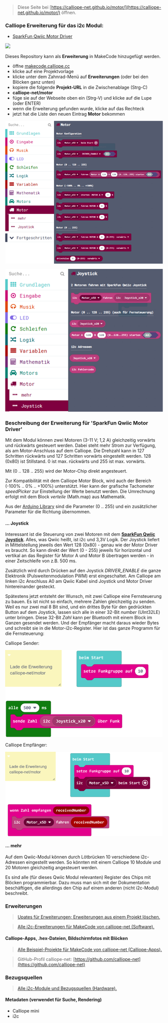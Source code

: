 
> Diese Seite bei [https://calliope-net.github.io/motor/](https://calliope-net.github.io/motor/) öffnen.

### Calliope Erweiterung für das i2c Modul:

* [SparkFun Qwiic Motor Driver](https://www.sparkfun.com/products/15451)

![](https://cdn.sparkfun.com//assets/parts/1/4/0/2/9/15451-SparkFun_Qwiic_Motor_Driver-01.jpg)

Dieses Repository kann als **Erweiterung** in MakeCode hinzugefügt werden.

* öffne [makecode.calliope.cc](https://makecode.calliope.cc)
* klicke auf eine Projektvorlage
* klicke unter dem Zahnrad-Menü auf **Erweiterungen** (oder bei den Blöcken ganz unten)
* kopiere die folgende **Projekt-URL** in die Zwischenablage (Strg-C)
* **calliope-net/motor**
* füge sie auf der Webseite oben ein (Strg-V) und klicke auf die Lupe (oder ENTER)
* wenn die Erweiterung gefunden wurde, klicke auf das Rechteck
* jetzt hat die Liste den neuen Eintrag **Motor** bekommen

![](blocks.png)

![](blocksj.png)

### Beschreibung der Erweiterung für 'SparkFun Qwiic Motor Driver'

Mit dem Modul können zwei Motoren (3-11 V; 1,2 A) gleichzeitig vorwärts und rückwärts gesteuert werden. Dabei steht mehr Strom zur Verfügung,
als am Motor-Anschluss auf dem Calliope. Die Drehzahl kann in 127 Schritten rückwärts und 127 Schritten vorwärts eingestellt werden. 
128 (0x80) ist Stillstand. 0 ist max. rückwärts und 255 ist max. vorwärts. 

Mit (0 .. 128 .. 255) wird der Motor-Chip direkt angesteuert.

Zur Kompatibilität mit dem Calliope Motor Block, wird auch der Bereich (-100% .. 0% .. +100%) unterstützt. 
Hier kann der grafische Tachometer *speedPicker* zur Einstellung der Werte benutzt werden.
Die Umrechnung erfolgt mit dem Block *verteile* (Math.map) aus Mathematik.

Aus der [Arduino Library](https://github.com/sparkfun/SparkFun_Serial_Controlled_Motor_Driver_Arduino_Library) sind die
Parameter (0 .. 255) und ein zusätzlicher Parameter für die Richtung übernommen.

#### ... Joystick

Interessant ist die Steuerung von zwei Motoren mit dem [**SparkFun Qwiic Joystick**](https://calliope-net.github.io/joystick/). Alles, was Qwiic heißt, ist i2c und 3,3V Logik.
Der Joystick liefert in Mittelstellung jeweils den Wert 128 (0x80) - genau wie der Motor Driver es braucht.
So kann direkt der Wert (0 - 255) jeweils für horizontal und vertikal an das Register für Motor A und Motor B übertragen werden - in einer Zeitschleife von z.B. 500 ms.

Zusätzlich wird durch Drücken auf den Joystick *DRIVER_ENABLE* die ganze Elektronik (Pulsweitenmodulation PWM) erst eingeschaltet.
Am Calliope am linken i2c Anschluss A0 am Qwiic Kabel sind Joystick und Motor Driver hintereinander gesteckt.

Spätestens jetzt entsteht der Wunsch, mit zwei Calliope eine Fernsteuerung zu bauen. Es ist nicht so einfach, mehrere Zahlen gleichzeitig zu senden.
Weil es nur zwei mal 8 Bit sind, und ein drittes Byte für den gedrückten Button auf dem Joystick, lassen sich alle in einer 32-Bit *number* (UInt32LE) unter bringen.
Diese 32-Bit *Zahl* kann per Bluetooth mit einem Block im Ganzen gesendet werden. Und der Empfänger macht daraus wieder Bytes und schreibt sie in die Motor-i2c-Register.
Hier ist das ganze Programm für die Fernsteuerung:

Calliope Sender:

![](kran-joystick-640.png)

Calliope Empfänger:

![](kran-motor-640.png)

#### ... mehr

Auf dem Qwiic-Modul können durch Lötbrücken 10 verschiedene i2c-Adressen eingestellt werden.
So könnten mit einem Calliope 10 Module und 20 Motoren gleichzeitig angesteuert werden.

Es sind alle (für dieses Qwiic Modul relevanten) Register des Chips mit Blöcken programmierbar. 
Dazu muss man sich mit der Dokumentation beschäftigen, die allerdings den Chip auf einem anderen (nicht i2c-Modul) beschreibt.

### Erweiterungen

> [Upates für Erweiterungen; Erweiterungen aus einem Projekt löschen.](https://calliope-net.github.io/i2c-liste#updates)

> [Alle i2c-Erweiterungen für MakeCode von calliope-net (Software).](https://calliope-net.github.io/i2c-liste#erweiterungen)

#### Calliope-Apps, .hex-Dateien, Bildschirmfotos mit Blöcken

> [Alle Beispiel-Projekte für MakeCode von calliope-net (Calliope-Apps).](https://calliope-net.github.io/i2c-liste#programmierbeispiele)

> GitHub-Profil calliope-net: [https://github.com/calliope-net](https://github.com/calliope-net)

### Bezugsquellen

> [Alle i2c-Module und Bezugsquellen (Hardware).](https://calliope-net.github.io/i2c-liste#bezugsquellen)

#### Metadaten (verwendet für Suche, Rendering)

* Calliope mini
* i2c
